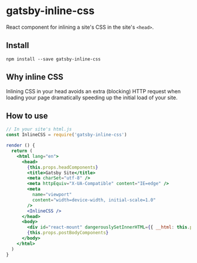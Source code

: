 # gatsby-inline-css

React component for inlining a site's CSS in the site's `<head>`.

## Install

`npm install --save gatsby-inline-css`

## Why inline CSS
Inlining CSS in your head avoids an extra (blocking) HTTP request when
loading your page dramatically speeding up the initial load of your
site.

## How to use

```jsx
// In your site's html.js
const InlineCSS = require('gatsby-inline-css')

render () {
  return (
    <html lang="en">
      <head>
        {this.props.headComponents}
        <title>Gatsby Site</title>
        <meta charSet="utf-8" />
        <meta httpEquiv="X-UA-Compatible" content="IE=edge" />
        <meta
          name="viewport"
          content="width=device-width, initial-scale=1.0"
        />
        <InlineCSS />
      </head>
      <body>
        <div id="react-mount" dangerouslySetInnerHTML={{ __html: this.props.body }} />
        {this.props.postBodyComponents}
      </body>
    </html>
  )
}
```
